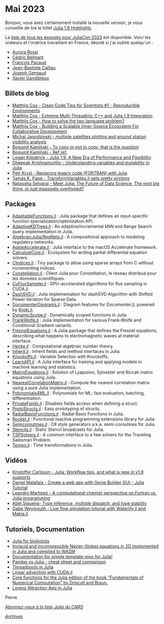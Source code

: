 # Mai 2023 

Bonjour, vous avez certainement installé la nouvelle version, je vous conseille de lire le billet [Julia 1.9 Highlights](https://julialang.org/blog/2023/04/julia-1.9-highlights/).

La [liste de tous les exposés pour JuliaCon 2023](https://pretalx.com/juliacon2023/schedule/) est disponible.
Voici les orateurs et l'oratrice travaillant en France, désolé si j'ai oublié quelqu'un : 

- [Aurora Rossi](https://pretalx.com/juliacon2023/speaker/JYWQL7/)
- [Cédric Belmant](https://pretalx.com/juliacon2023/speaker/9N8YYQ/)
- [François Pacaud](https://pretalx.com/juliacon2023/speaker/WC3WU3/)
- [Jean-Baptiste Caillau](https://pretalx.com/juliacon2023/speaker/HEYELZ/)
- [Joseph Gergaud](https://pretalx.com/juliacon2023/speaker/VLTHU9/)
- [Xavier Gandibleux](https://pretalx.com/juliacon2023/speaker/A3VNSX/)

## Billets de blog

- [Matthijs Cox - Clean Code Tips for Scientists #1 - Reproducible Environments](https://scientificcoder.com/clean-code-tips-for-scientists-1-reproducible-environments)
- [Matthijs Cox - Extreme Multi-Threading: C++ and Julia 1.9 Integration](https://scientificcoder.com/extreme-multi-threading-c-and-julia-19-integration)
- [Matthijs Cox - How to solve the two language problem?](https://scientificcoder.com/how-to-solve-the-two-language-problem)
- [Matthijs Cox - Building a Scalable Inner-Source Ecosystem For Collaborative Development](https://scientificcoder.com/building-a-scalable-inner-source-ecosystem-for-collaborative-development)
- [Michal Jagodzinski - multiple satellites plotting and ground station visibility analysis](https://michaszj.github.io/starcoffee/posts/sat-work-log-4/)
- [Bogumił Kamiński - To copy or not to copy, that is the question](https://bkamins.github.io/julialang/2023/03/10/copying.html)
- [Bogumił Kamiński - Ref ref. ](https://bkamins.github.io/julialang/2023/04/28/ref.html)
- [Logan Kilpatrick - Julia 1.9: A New Era of Performance and Flexibility](https://juliazoid.com/julia-1-9-a-new-era-of-performance-and-flexibility-2e79f3e1ee15)
- [Dheepak Krishnamurthy - Understanding variables and mutability in Julia](https://kdheepak.com/blog/understanding-variables-and-mutability-in-julia/)
- [Petr Krysl - Replacing legacy code (FORTRAN) with Julia](https://forem.julialang.org/petrkryslucsd/replacing-legacy-code-with-julia-52ff)
- [Tamás K. Papp - TransformVariables.jl gets pretty printing](https://www.tamaspapp.eu/pages/blog/2023/02-22-transformvariables-pretty-printing/index.html)
- [Natassha Selvaraj - Meet Julia: The Future of Data Science, The next big thing, or just massively overhyped?](https://towardsdatascience.com/meet-julia-the-future-of-data-science-52414b29ebb)

## Packages

- [AdaptableFunctions.jl](https://github.com/oschulz/AdaptableFunctions.jl) : Julia package that defines an input-specific function specialization/optimization API. 
- [AdaptiveKDTrees.jl](https://github.com/pedrosecchi67/AdaptiveKDTrees.jl) : An adaptive/incremental kNN and Range Search query implementation in Julia.
- [AlgebraicJulia/RegNets.jl](https://github.com/AlgebraicJulia/RegNets.jl) : A compositional approach to modeling regulatory networks.
- [AppleAccelerate.jl](https://github.com/JuliaMath/AppleAccelerate.jl) : Julia interface to the macOS Accelerate framework.
- [CalculustCore.jl](https://github.com/CalculustJL/CalculustCore.jl) : Ecosystem for writing partial differential equation solvers.
- [CIndices.jl](https://github.com/JuliaSparse/CIndices.jl) : Tiny package to allow using sparse arrays from C without incrementing indices.
- [Constellation.jl](https://github.com/reseau-constellation/Constellation.jl) : Client Julia pour Constellation, le réseau distribué pour les données scientifiques.
- [CuFluxSampler.jl](https://github.com/LCSB-BioCore/CuFluxSampler.jl) : GPU-accelerated algorithms for flux sampling in CUDA.jl.
- [DashSVD.jl](https://github.com/My-laniaKeA/DashSVD.jl) : Julia implementation for dashSVD Algorithm with Shifted Power Iteration for Sparse Data.
- [DocumenterDiagrams.jl](https://github.com/pedromxavier/DocumenterDiagrams.jl) : Diagram features for Documenter.jl, powered by [Kroki.jl](https://github.com/bauglir/Kroki.jl).
- [DynamicScope.jl](https://github.com/JuliaComputing/DynamicScope.jl) : Dynamically scoped functions in Julia.
- [FrankWolfe.jl](https://github.com/ZIB-IOL/FrankWolfe.jl) : Julia implementation for various Frank-Wolfe and Conditional Gradient variants.
- [FresnelEquations.jl](https://github.com/KronosTheLate/FresnelEquations.jl) : A Julia package that defines the Fresnel equations, describing what happens to electromagnetic waves at material interface.
- [Hecke.jl](https://github.com/thofma/Hecke.jl) : Computational algebraic number theory.
- [Inherit.jl](https://github.com/mind6/Inherit.jl) : Inherit fields and method interfaces in Julia.
- [Knockoffs.jl](https://github.com/biona001/Knockoffs.jl) : Variable Selection with Knockoffs.
- [LearnAPI.jl](https://github.com/JuliaAI/LearnAPI.jl) : A Julia interface for training and applying models in machine learning and statistics.
- [MatrixEquations.jl](https://github.com/andreasvarga/MatrixEquations.jl) : Solution of Lyapunov, Sylvester and Riccati matrix equations using Julia.
- [NearestCorrelationMatrix.jl](https://github.com/adknudson/NearestCorrelationMatrix.jl) : Compute the nearest correlation matrix using a pure Julia implementation.
- [Polynomials4ML.jl](https://github.com/ACEsuit/Polynomials4ML.jl) : Polynomials for ML: fast evaluation, batching, differentiation.
- [PrivateFields.jl](https://github.com/SBuercklin/PrivateFields.jl) : Disables fields access when defining a struct.
- [ProtoStructs.jl](https://github.com/BeastyBlacksmith/ProtoStructs.jl) : Easy prototyping of structs.
- [RadialBasisFunctions.jl](https://github.com/kylebeggs/RadialBasisFunctions.jl) : Radial Basis Functions in Julia.
- [Rocket.jl](https://github.com/biaslab/Rocket.jl) : Functional reactive programming extensions library for Julia. 
- [Semicoroutines.jl](https://github.com/QuantumSavory/Semicoroutines.jl) : C\# style generators a.k.a. semi-coroutines for Julia. 
- [Stencils.jl](https://github.com/rafaqz/Stencils.jl) : Static Stencil broadcasts for Julia.
- [TSPSolvers.jl](https://github.com/chkwon/TSPSolvers.jl) : A common interface to a few solvers for the Traveling Salesman Problem.
- [Tempo.jl](https://github.com/JuliaSpaceMissionDesign/Tempo.jl) : Time transformations in Julia.

## Vidéos

- [Kristoffer Carlsson - Julia: Workflow tips, and what is new in v1.9](https://youtu.be/qM9NtiYlXck) [supports](https://github.com/KristofferC/DigiWellSeminarieJulia)
- [Daniel Malafaia - Create a web app with Genie Builder GUI - Julia Tutorial](https://www.youtube.com/@d.malafaia)
- [Leandro Martinez - A computational chemist perspective on Fortran vs. Julia programming](https://youtu.be/sd3KOrBYfQg)
- [Abel Siqueira- Type inference, multiple dispatch, and type stability](https://youtu.be/2oq7RbiXFog)
- [Gabe Weymouth - Live flow simulation tutorial with Waterlily.jl and Makie.jl](https://youtu.be/OO0Nz3uWDc8)

## Tutoriels, Documentation

- [Julia for biologists](https://www.nature.com/articles/s41592-023-01832-z)
- [Inviscid and incompressible Navier-Stokes equations in 2D implemented in Julia and compiled to WASM](https://alexander-barth.github.io/FluidSimDemo-WebAssembly/)
- [Documentation for simple template repo for Julia!](https://bjack205.github.io/JuliaTemplateRepo.jl/dev/index.html)
- [Pandas vs Julia - cheat sheet and comparison](https://datascientyst.com/pandas-vs-julia-comparison-cheat-sheet/)
- [Threadpools in Julia](https://docs.julialang.org/en/v1.9/manual/multi-threading/#man-threadpools)
- [Linear advection with CUDA.jl](https://github.com/huiyuxie/linear_advection_cuda)
- [Core functions for the Julia edition of the book "Fundamentals of Numerical Computation" by Driscoll and Braun.](https://github.com/fncbook/FundamentalsNumericalComputation.jl)
- [Lorenz Attraction App in Julia](https://tshort.github.io/Lorenz-WebAssembly-Model.jl/)

Pierre

[*Abonnez-vous à la liste Julia du CNRS*](https://listes.services.cnrs.fr/wws/subscribe/julia)

[*Archives*](https://pnavaro.github.io/NouvellesJulia)

